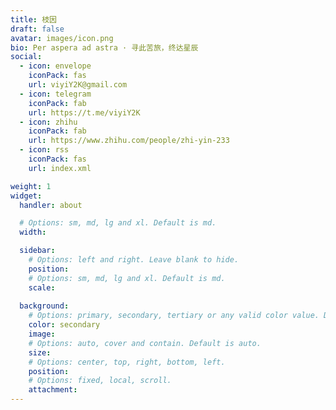 ```yaml
---
title: 枝因
draft: false
avatar: images/icon.png
bio: Per aspera ad astra · 寻此苦旅，终达星辰
social:
  - icon: envelope
    iconPack: fas
    url: viyiY2K@gmail.com
  - icon: telegram
    iconPack: fab
    url: https://t.me/viyiY2K
  - icon: zhihu
    iconPack: fab
    url: https://www.zhihu.com/people/zhi-yin-233
  - icon: rss
    iconPack: fas
    url: index.xml

weight: 1
widget:
  handler: about

  # Options: sm, md, lg and xl. Default is md.
  width:

  sidebar:
    # Options: left and right. Leave blank to hide.
    position:
    # Options: sm, md, lg and xl. Default is md.
    scale:
  
  background:
    # Options: primary, secondary, tertiary or any valid color value. Default is primary.
    color: secondary
    image:
    # Options: auto, cover and contain. Default is auto.
    size:
    # Options: center, top, right, bottom, left.
    position:
    # Options: fixed, local, scroll.
    attachment: 
---
```


